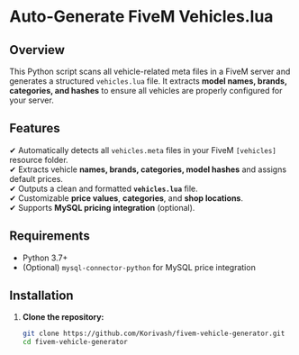 # Auto-Generate FiveM Vehicles.lua

## Overview
This Python script scans all vehicle-related meta files in a FiveM server and generates a structured `vehicles.lua` file. It extracts **model names, brands, categories, and hashes** to ensure all vehicles are properly configured for your server.

## Features
✔ Automatically detects all `vehicles.meta` files in your FiveM `[vehicles]` resource folder.  
✔ Extracts vehicle **names, brands, categories, model hashes** and assigns default prices.  
✔ Outputs a clean and formatted **`vehicles.lua`** file.  
✔ Customizable **price values**, **categories**, and **shop locations**.  
✔ Supports **MySQL pricing integration** (optional).  

## Requirements
- Python 3.7+
- (Optional) `mysql-connector-python` for MySQL price integration

## Installation
1. **Clone the repository:**
   ```sh
   git clone https://github.com/Korivash/fivem-vehicle-generator.git
   cd fivem-vehicle-generator
